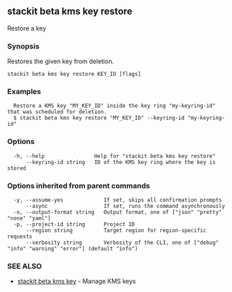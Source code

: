 ## stackit beta kms key restore

Restore a key

### Synopsis

Restores the given key from deletion.

```
stackit beta kms key restore KEY_ID [flags]
```

### Examples

```
  Restore a KMS key "MY_KEY_ID" inside the key ring "my-keyring-id" that was scheduled for deletion.
  $ stackit beta kms key restore "MY_KEY_ID" --keyring-id "my-keyring-id"
```

### Options

```
  -h, --help                Help for "stackit beta kms key restore"
      --keyring-id string   ID of the KMS key ring where the key is stored
```

### Options inherited from parent commands

```
  -y, --assume-yes             If set, skips all confirmation prompts
      --async                  If set, runs the command asynchronously
  -o, --output-format string   Output format, one of ["json" "pretty" "none" "yaml"]
  -p, --project-id string      Project ID
      --region string          Target region for region-specific requests
      --verbosity string       Verbosity of the CLI, one of ["debug" "info" "warning" "error"] (default "info")
```

### SEE ALSO

* [stackit beta kms key](./stackit_beta_kms_key.md)	 - Manage KMS keys


